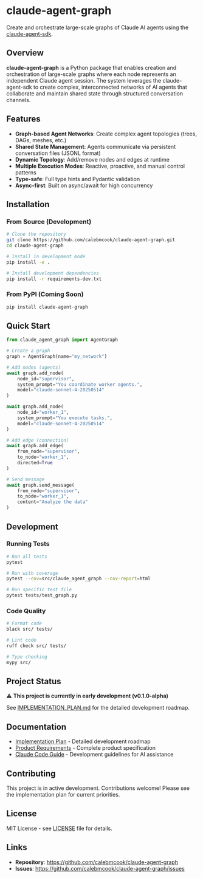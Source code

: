 # claude-agent-graph

Create and orchestrate large-scale graphs of Claude AI agents using the [claude-agent-sdk](https://github.com/anthropics/claude-agent-sdk).

## Overview

**claude-agent-graph** is a Python package that enables creation and orchestration of large-scale graphs where each node represents an independent Claude agent session. The system leverages the claude-agent-sdk to create complex, interconnected networks of AI agents that collaborate and maintain shared state through structured conversation channels.

## Features

- **Graph-based Agent Networks**: Create complex agent topologies (trees, DAGs, meshes, etc.)
- **Shared State Management**: Agents communicate via persistent conversation files (JSONL format)
- **Dynamic Topology**: Add/remove nodes and edges at runtime
- **Multiple Execution Modes**: Reactive, proactive, and manual control patterns
- **Type-safe**: Full type hints and Pydantic validation
- **Async-first**: Built on async/await for high concurrency

## Installation

### From Source (Development)

```bash
# Clone the repository
git clone https://github.com/calebmcook/claude-agent-graph.git
cd claude-agent-graph

# Install in development mode
pip install -e .

# Install development dependencies
pip install -r requirements-dev.txt
```

### From PyPI (Coming Soon)

```bash
pip install claude-agent-graph
```

## Quick Start

```python
from claude_agent_graph import AgentGraph

# Create a graph
graph = AgentGraph(name="my_network")

# Add nodes (agents)
await graph.add_node(
    node_id="supervisor",
    system_prompt="You coordinate worker agents.",
    model="claude-sonnet-4-20250514"
)

await graph.add_node(
    node_id="worker_1",
    system_prompt="You execute tasks.",
    model="claude-sonnet-4-20250514"
)

# Add edge (connection)
await graph.add_edge(
    from_node="supervisor",
    to_node="worker_1",
    directed=True
)

# Send message
await graph.send_message(
    from_node="supervisor",
    to_node="worker_1",
    content="Analyze the data"
)
```

## Development

### Running Tests

```bash
# Run all tests
pytest

# Run with coverage
pytest --cov=src/claude_agent_graph --cov-report=html

# Run specific test file
pytest tests/test_graph.py
```

### Code Quality

```bash
# Format code
black src/ tests/

# Lint code
ruff check src/ tests/

# Type checking
mypy src/
```

## Project Status

⚠️ **This project is currently in early development (v0.1.0-alpha)**

See [IMPLEMENTATION_PLAN.md](IMPLEMENTATION_PLAN.md) for the detailed development roadmap.

## Documentation

- [Implementation Plan](IMPLEMENTATION_PLAN.md) - Detailed development roadmap
- [Product Requirements](PRD.md) - Complete product specification
- [Claude Code Guide](CLAUDE.md) - Development guidelines for AI assistance

## Contributing

This project is in active development. Contributions welcome! Please see the implementation plan for current priorities.

## License

MIT License - see [LICENSE](LICENSE) file for details.

## Links

- **Repository**: https://github.com/calebmcook/claude-agent-graph
- **Issues**: https://github.com/calebmcook/claude-agent-graph/issues
